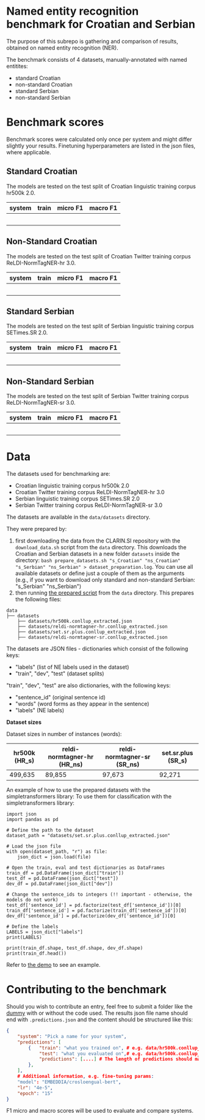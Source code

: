 # Named entity recognition benchmark for Croatian and Serbian

The purpose of this subrepo is gathering and comparison of results, obtained on named entity recognition (NER).

The benchmark consists of 4 datasets, manually-annotated with named entitites:
 - standard Croatian
 - non-standard Croatian
 - standard Serbian
 - non-standard Serbian

# Benchmark scores

Benchmark scores were calculated only once per system and might differ slightly your results. Finetuning hyperparameters are listed in the json files, where applicable.

## Standard Croatian

The models are tested on the test split of Croatian linguistic training corpus hr500k 2.0.

| system | train | micro F1 | macro F1 |
|---|---|---|---|
|  |  |  |  |
|  |  |  |  |
|  |  |  |  |
|  |  |  |  |
|  |  |  |  |

## Non-Standard Croatian

The models are tested on the test split of Croatian Twitter training corpus ReLDI-NormTagNER-hr 3.0.

| system | train | micro F1 | macro F1 |
|---|---|---|---|
|  |  |  |  |
|  |  |  |  |
|  |  |  |  |
|  |  |  |  |
|  |  |  |  |

## Standard Serbian

The models are tested on the test split of Serbian linguistic training corpus SETimes.SR 2.0.

| system | train | micro F1 | macro F1 |
|---|---|---|---|
|  |  |  |  |
|  |  |  |  |
|  |  |  |  |
|  |  |  |  |
|  |  |  |  |

## Non-Standard Serbian

The models are tested on the test split of Serbian Twitter training corpus ReLDI-NormTagNER-sr 3.0.

| system | train | micro F1 | macro F1 |
|---|---|---|---|
|  |  |  |  |
|  |  |  |  |
|  |  |  |  |
|  |  |  |  |
|  |  |  |  |

# Data

The datasets used for benchmarking are:
- Croatian linguistic training corpus hr500k 2.0
- Croatian Twitter training corpus ReLDI-NormTagNER-hr 3.0
- Serbian linguistic training corpus SETimes.SR 2.0
- Serbian Twitter training corpus ReLDI-NormTagNER-sr 3.0

The datasets are available in the `data/datasets` directory.

They were prepared by:
1. first downloading the data from the CLARIN.SI repository with the `download_data.sh` script from the `data` directory. This downloads the Croatian and Serbian datasets in a new folder `datasets` inside the directory: ```bash prepare_datasets.sh "s_Croatian" "ns_Croatian" "s_Serbian" "ns_Serbian" > dataset_preparation.log```. You can use all available datasets or define just a couple of them as the arguments (e.g., if you want to download only standard and non-standard Serbian: "s_Serbian" "ns_Serbian")
2. then running [the prepared script](data/dataloader.py) from the `data` directory. This prepares the following files:

```
data
├── datasets
    ├── datasets/hr500k.conllup_extracted.json
    ├── datasets/reldi-normtagner-hr.conllup_extracted.json
    ├── datasets/set.sr.plus.conllup_extracted.json
    ├── datasets/reldi-normtagner-sr.conllup_extracted.json
```

The datasets are JSON files - dictionaries which consist of the following keys:
 - "labels" (list of NE labels used in the dataset)
 - "train", "dev", "test" (dataset splits)

"train", "dev", "test" are also dictionaries, with the following keys:
 - "sentence_id" (original sentence id)
 - "words" (word forms as they appear in the sentence)
 - "labels" (NE labels)


**Dataset sizes**

Dataset sizes in number of instances (words):

| hr500k (HR_s) | reldi-normtagner-hr (HR_ns) | reldi-normtagner-sr (SR_ns) | set.sr.plus (SR_s) |
|---------------|-----------------------------|-----------------------------|--------------------|
| 499,635       | 89,855                      | 97,673                      | 92,271             |


An example of how to use the prepared datasets with the simpletransformers library:
To use them for classification with the simpletransformers library:

```
import json
import pandas as pd

# Define the path to the dataset
dataset_path = "datasets/set.sr.plus.conllup_extracted.json"

# Load the json file
with open(dataset_path, "r") as file:
    json_dict = json.load(file)

# Open the train, eval and test dictionaries as DataFrames
train_df = pd.DataFrame(json_dict["train"])
test_df = pd.DataFrame(json_dict["test"])
dev_df = pd.DataFrame(json_dict["dev"])

# Change the sentence_ids to integers (!! important - otherwise, the models do not work)
test_df['sentence_id'] = pd.factorize(test_df['sentence_id'])[0]
train_df['sentence_id'] = pd.factorize(train_df['sentence_id'])[0]
dev_df['sentence_id'] = pd.factorize(dev_df['sentence_id'])[0]

# Define the labels
LABELS = json_dict["labels"]
print(LABELS)

print(train_df.shape, test_df.shape, dev_df.shape)
print(train_df.head())

```

Refer to [the demo](systems/dummy/dummy.py) to see an example.

# Contributing to the benchmark

Should you wish to contribute an entry, feel free to submit a folder like the [dummy](systems/dummy) with or without the code used. The results json file name should end with `.predictions.json` and the content should be structured like this:

```json
{
    "system": "Pick a name for your system",
    "predictions": [
        {   "train": "what you trained on", # e.g. data/hr500k.conllup_extracted.json-train
            "test": "what you evaluated on",# e.g. data/hr500k.conllup_extracted.json-test
            "predictions": [....] # The length of predictions should match the length of test data
        },
    ],
    # Additional information, e.g. fine-tuning params:
    "model": "EMBEDDIA/crosloengual-bert",
    "lr": "4e-5",
    "epoch": "15"
}
```
F1 micro and macro scores will be used to evaluate and compare systems.
